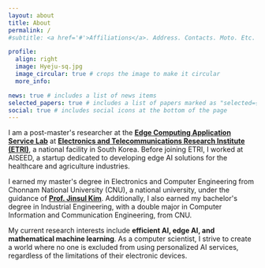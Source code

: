 ```yaml
---
layout: about
title: About
permalink: /
#subtitle: <a href='#'>Affiliations</a>. Address. Contacts. Moto. Etc.

profile:
  align: right
  image: Hyeju-sq.jpg
  image_circular: true # crops the image to make it circular
  more_info:

news: true # includes a list of news items
selected_papers: true # includes a list of papers marked as "selected={true}"
social: true # includes social icons at the bottom of the page
---
```


I am a post-master's researcher at the <b>[Edge Computing Application Service Lab](https://www.etri.re.kr/eng/sub6/sub6_01020101.etri?departCode=93&departInfoCode=214)</b> at <b>[Electronics and Telecommunications Research Institute  (ETRI)](https://www.etri.re.kr/eng/main/main.etri)</b>, a national facility in South Korea. Before joining ETRI, I worked at AISEED, a startup dedicated to developing edge AI solutions for the healthcare and agriculture industries.

I earned my master's degree in Electronics and Computer Engineering from Chonnam National University (CNU), a national university, under the guidance of <b>[Prof. Jinsul Kim](https://scholar.google.com/citations?user=5c2UGQIAAAAJ&hl=ko&oi=ao)</b>. Additionally, I also earned my bachelor's degree in Industrial Engineering, with a double major in Computer Information and Communication Engineering, from CNU.

My current research interests include <b>efficient AI, edge AI, and mathematical machine learning</b>. As a computer scientist, I strive to create a world where no one is excluded from using personalized AI services, regardless of the limitations of their electronic devices.

